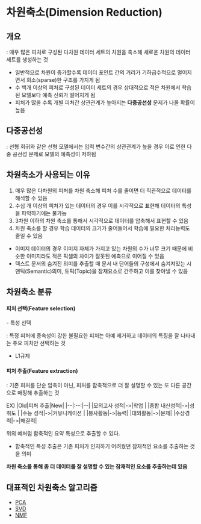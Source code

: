 # 차원축소(Dimension Reduction)
## 개요
: 매우 많은 피처로 구성된 다차원 데이터 세트의 차원을 축소해 새로운 차원의 데이터 세트를 생성하는 것
- 일반적으로 차원이 증가할수록 데이터 포인트 간의 거리가 기하급수적으로 멀어지면서 희소(sparse)한 구조를 가지게 됨
- 수 백개 이상의 피처로 구성된 데이터 세트의 경우 상대적으로 적은 차원에서 학습된 모델보다 예측 신뢰가 떨어지게 됨
- 피처가 많을 수록 개별 피처간 상관관계가 높아지는 **다중공선성** 문제가 나올 확률이 높음

## 다중공선성
: 선형 회귀와 같은 선형 모델에서는 입력 변수간의 상관관계가 높을 경우 이로 인한 다중 공선성 문제로 모델의 예측성이 저하됨

## 차원축소가 사용되는 이유
1. 매우 많은 다차원의 피처를 차원 축소해 피처 수를 줄이면 더 직관적으로 데이터를 해석할 수 있음
2. 수십 개 이상의 피처가 있는 데이터의 경우 이를 시각적으로 표현해 데이터의 특성을 파악하기에는 불가능 
3. 3차원 이하의 차원 축소를 통해서 시각적으로 데이터를 압축해서 표현할 수 있음
4. 차원 축소를 할 경우 학습 데이터의 크기가 줄어들어서 학습에 필요한 처리능력도 줄일 수 있음

- 이미지 데이터의 경우 이미지 자체가 가지고 있는 차원의 수가 너무 크기 때문에 비슷한 이미지라도 적은 픽셀의 차이가 잘못된 예측으로 이어질 수 있음
- 텍스트 문서의 숨겨진 의미를 추출할 때 문서 내 단어들의 구성에서 숨겨져있는 시맨틱(Semantic)의미, 토픽(Topic)을 잠재요소로 간주하고 이를 찾아낼 수 있음

## 차원축소 분류

<h4>피처 선택(Feature selection)</h4>
- 특성 선택

: 특정 피처에 종속성이 강한 불필요한 피처는 아예 제거하고 데이터의 특징을 잘 나타내는 주요 피처만 선택하는 것  

 - L1규제
<h4>피처 추출(Feature extraction)</h4>
: 기존 피처를 단순 압축이 아닌, 피처를 함축적으로 더 잘 설명할 수 있는 또 다른 공간으로 매핑해 추출하는 것

EX)
|Old|피처 추출|New|
|--|:--:|--|
|모의고사 성적|->|학업 |
|종합 내신성적|->|성취도  |
|수능 성적|->|커뮤니케이션 |
|봉사활동|->|능력|
|대외활동|->|문제|
|수상경력|->|해결력|

위의 예처럼 함축적인 요약 특성으로 추출할 수 있다.
- 함축적인 특성 추출은 기존 피처가 인지하기 어려웠던 잠재적인 요소를 추출하는 것을 의미

**차원 축소를 통해 좀 더 데이터를 잘 설명할 수 있는 잠재적인 요소를 추출하는데 있음**


## 대표적인 차원축소 알고리즘
- [PCA](https://github.com/HwangHanJae/ml-definitive-guide-pratice/blob/main/dimension_reduction/principal_component_analysis.ipynb)
- [SVD]()
- [NMF]()
